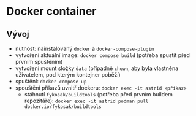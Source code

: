 # Docker container

## Vývoj
- nutnost: nainstalovaný `docker` a `docker-compose-plugin`
- vytvoření aktuální image: `docker compose build` (potřeba spustit před prvním spuštěním)
- vytvoření mount složky `data` (případně `chown`, aby byla vlastněna uživatelem, pod kterým kontejner poběží)
- spuštění: `docker compose up`
- spouštění příkazů uvnitř dockeru: `docker exec -it astrid <příkaz>`
     - stáhnutí `fykosak/buildtools` (potřeba před prvním buildem repozitáře): `docker exec -it astrid podman pull docker.io/fykosak/buildtools`
